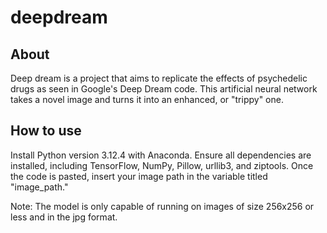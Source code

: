 # deepdream

## About
Deep dream is a project that aims to replicate the effects of psychedelic drugs as seen in Google's Deep Dream code. This artificial neural network takes a novel image and turns it into an enhanced, or "trippy" one.

## How to use
Install Python version 3.12.4 with Anaconda. Ensure all dependencies are installed, including TensorFlow, NumPy, Pillow, urllib3, and ziptools. Once the code is pasted, insert your image path in the variable titled "image_path."

Note: The model is only capable of running on images of size 256x256 or less and in the jpg format.
